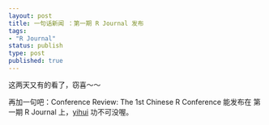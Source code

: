 ```yaml
---
layout: post
title: 一句话新闻 ：第一期 R Journal 发布
tags: 
- "R Journal"
status: publish
type: post
published: true
---
```

<p>这两天又有的看了，窃喜～～</p> <p>再加一句吧：Conference Review: The 1st Chinese R Conference 能发布在 第一期 R Journal 上，<a href="http://www.yihui.name/" target="_blank">yihui</a> 功不可没喔。 </p>
